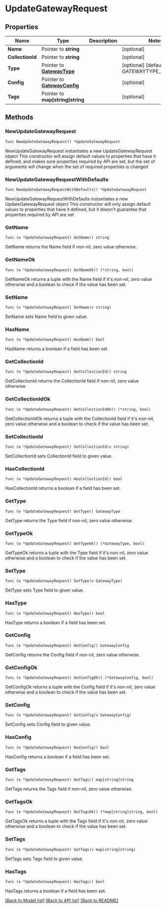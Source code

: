 # UpdateGatewayRequest

## Properties

Name | Type | Description | Notes
------------ | ------------- | ------------- | -------------
**Name** | Pointer to **string** |  | [optional] 
**CollectionId** | Pointer to **string** |  | [optional] 
**Type** | Pointer to [**GatewayType**](GatewayType.md) |  | [optional] [default to GATEWAYTYPE_UNKNOWN]
**Config** | Pointer to [**GatewayConfig**](GatewayConfig.md) |  | [optional] 
**Tags** | Pointer to **map[string]string** |  | [optional] 

## Methods

### NewUpdateGatewayRequest

`func NewUpdateGatewayRequest() *UpdateGatewayRequest`

NewUpdateGatewayRequest instantiates a new UpdateGatewayRequest object
This constructor will assign default values to properties that have it defined,
and makes sure properties required by API are set, but the set of arguments
will change when the set of required properties is changed

### NewUpdateGatewayRequestWithDefaults

`func NewUpdateGatewayRequestWithDefaults() *UpdateGatewayRequest`

NewUpdateGatewayRequestWithDefaults instantiates a new UpdateGatewayRequest object
This constructor will only assign default values to properties that have it defined,
but it doesn't guarantee that properties required by API are set

### GetName

`func (o *UpdateGatewayRequest) GetName() string`

GetName returns the Name field if non-nil, zero value otherwise.

### GetNameOk

`func (o *UpdateGatewayRequest) GetNameOk() (*string, bool)`

GetNameOk returns a tuple with the Name field if it's non-nil, zero value otherwise
and a boolean to check if the value has been set.

### SetName

`func (o *UpdateGatewayRequest) SetName(v string)`

SetName sets Name field to given value.

### HasName

`func (o *UpdateGatewayRequest) HasName() bool`

HasName returns a boolean if a field has been set.

### GetCollectionId

`func (o *UpdateGatewayRequest) GetCollectionId() string`

GetCollectionId returns the CollectionId field if non-nil, zero value otherwise.

### GetCollectionIdOk

`func (o *UpdateGatewayRequest) GetCollectionIdOk() (*string, bool)`

GetCollectionIdOk returns a tuple with the CollectionId field if it's non-nil, zero value otherwise
and a boolean to check if the value has been set.

### SetCollectionId

`func (o *UpdateGatewayRequest) SetCollectionId(v string)`

SetCollectionId sets CollectionId field to given value.

### HasCollectionId

`func (o *UpdateGatewayRequest) HasCollectionId() bool`

HasCollectionId returns a boolean if a field has been set.

### GetType

`func (o *UpdateGatewayRequest) GetType() GatewayType`

GetType returns the Type field if non-nil, zero value otherwise.

### GetTypeOk

`func (o *UpdateGatewayRequest) GetTypeOk() (*GatewayType, bool)`

GetTypeOk returns a tuple with the Type field if it's non-nil, zero value otherwise
and a boolean to check if the value has been set.

### SetType

`func (o *UpdateGatewayRequest) SetType(v GatewayType)`

SetType sets Type field to given value.

### HasType

`func (o *UpdateGatewayRequest) HasType() bool`

HasType returns a boolean if a field has been set.

### GetConfig

`func (o *UpdateGatewayRequest) GetConfig() GatewayConfig`

GetConfig returns the Config field if non-nil, zero value otherwise.

### GetConfigOk

`func (o *UpdateGatewayRequest) GetConfigOk() (*GatewayConfig, bool)`

GetConfigOk returns a tuple with the Config field if it's non-nil, zero value otherwise
and a boolean to check if the value has been set.

### SetConfig

`func (o *UpdateGatewayRequest) SetConfig(v GatewayConfig)`

SetConfig sets Config field to given value.

### HasConfig

`func (o *UpdateGatewayRequest) HasConfig() bool`

HasConfig returns a boolean if a field has been set.

### GetTags

`func (o *UpdateGatewayRequest) GetTags() map[string]string`

GetTags returns the Tags field if non-nil, zero value otherwise.

### GetTagsOk

`func (o *UpdateGatewayRequest) GetTagsOk() (*map[string]string, bool)`

GetTagsOk returns a tuple with the Tags field if it's non-nil, zero value otherwise
and a boolean to check if the value has been set.

### SetTags

`func (o *UpdateGatewayRequest) SetTags(v map[string]string)`

SetTags sets Tags field to given value.

### HasTags

`func (o *UpdateGatewayRequest) HasTags() bool`

HasTags returns a boolean if a field has been set.


[[Back to Model list]](../README.md#documentation-for-models) [[Back to API list]](../README.md#documentation-for-api-endpoints) [[Back to README]](../README.md)


